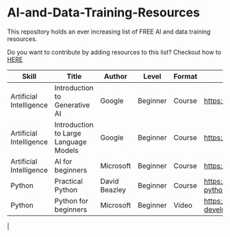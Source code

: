 # AI-and-Data-Training-Resources
This repository holds an ever increasing list of FREE AI and data training resources. 

Do you want to contribute by adding resources to this list? Checkout how to [HERE](Contribute.md)


| Skill         |      Title   |  Author |Level| Format|Link| Contributor|
|---------------|--------------|-------|------|-------|----|-------------|
| Artificial Intelligence | Introduction to Generative AI  |Google| Beginner | Course |https://www.cloudskillsboost.google/course_templates/536|Graffiland|
|Artificial Intelligence |Introduction to Large Language Models |Google|Beginner|Course|https://www.cloudskillsboost.google/course_templates/539|Graffiland|
|Artificial Intelligence|AI for beginners|Microsoft|Beginner|Course|https://github.com/microsoft/AI-For-Beginners|Graffiland|
|Python|Practical Python|David Beazley|Beginner|Course |https://github.com/dabeaz-course/practical-python/blob/master/Notes/Contents.md|Graffiland|
|Python|Python for beginners|Microsoft|Beginner|Video|https://learn.microsoft.com/en-us/shows/intro-to-python-development/?wt.mc_id=python-c9-niner|Graffiland|






|